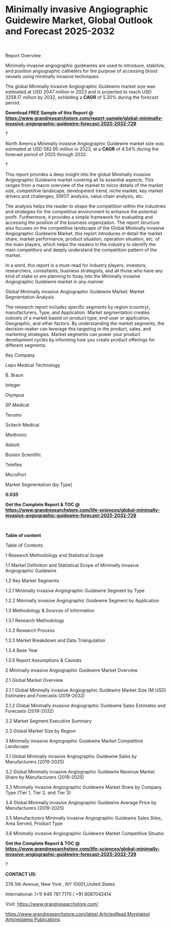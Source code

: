 <h1>Minimally invasive Angiographic Guidewire Market, Global Outlook and Forecast 2025-2032</h1><br/><p>Report Overview</p>
 
 
 
 <p>Minimally invasive angiographic guidewires are used to introduce, stabilize, and position angiographic catheters for the purpose of accessing blood vessels using minimally invasive techniques.</p>
 
 
 
 <p>The global Minimally invasive Angiographic Guidewire market size was estimated at USD 2047 million in 2023 and is projected to reach USD 3258.17 million by 2032, exhibiting a <strong>CAGR</strong> of 5.30% during the forecast period.</p>
 
 
 
 <div><b>Download FREE Sample of this Report @ <a href="https://www.grandresearchstore.com/report-sample/global-minimally-invasive-angiographic-guidewire-forecast-2025-2032-729">https://www.grandresearchstore.com/report-sample/global-minimally-invasive-angiographic-guidewire-forecast-2025-2032-729</a></b></div>
 
 
 
 <p>? </p>
 
 
 
 <p>North America Minimally invasive Angiographic Guidewire market size was estimated at USD 582.95 million in 2023, at a <strong>CAGR</strong> of 4.54% during the forecast period of 2025 through 2032.</p>
 
 
 
 <p>? </p>
 
 
 
 <p>This report provides a deep insight into the global Minimally invasive Angiographic Guidewire market covering all its essential aspects. This ranges from a macro overview of the market to micro details of the market size, competitive landscape, development trend, niche market, key market drivers and challenges, SWOT analysis, value chain analysis, etc.</p>
 
 
 
 <p>The analysis helps the reader to shape the competition within the industries and strategies for the competitive environment to enhance the potential profit. Furthermore, it provides a simple framework for evaluating and accessing the position of the business organization. The report structure also focuses on the competitive landscape of the Global Minimally invasive Angiographic Guidewire Market, this report introduces in detail the market share, market performance, product situation, operation situation, etc. of the main players, which helps the readers in the industry to identify the main competitors and deeply understand the competition pattern of the market.</p>
 
 
 
 <p>In a word, this report is a must-read for industry players, investors, researchers, consultants, business strategists, and all those who have any kind of stake or are planning to foray into the Minimally invasive Angiographic Guidewire market in any manner.</p>
 
 
 
 <p>Global Minimally invasive Angiographic Guidewire Market: Market Segmentation Analysis</p>
 
 
 
 <p>The research report includes specific segments by region (country), manufacturers, Type, and Application. Market segmentation creates subsets of a market based on product type, end-user or application, Geographic, and other factors. By understanding the market segments, the decision-maker can leverage this targeting in the product, sales, and marketing strategies. Market segments can power your product development cycles by informing how you create product offerings for different segments.</p>
 
 
 
 <p>Key Company</p>
 
 
 
 <p>Lepu Medical Technology</p>
 
 
 
 <p>B. Braun</p>
 
 
 
 <p>Integer</p>
 
 
 
 <p>Olympus</p>
 
 
 
 <p>SP Medical</p>
 
 
 
 <p>Terumo</p>
 
 
 
 <p>Scitech Medical</p>
 
 
 
 <p>Medtronic</p>
 
 
 
 <p>Abbott</p>
 
 
 
 <p>Boston Scientific</p>
 
 
 
 <p>Teleflex</p>
 
 
 
 <p>MicroPort</p>
 
 
 
 <p>Market Segmentation (by Type)</p>
 
 
 
 <p><strong>0.035</strong></p>
 
 
 
 <div><b>Get the Complete Report & TOC @ <a href="https://www.grandresearchstore.com/life-sciences/global-minimally-invasive-angiographic-guidewire-forecast-2025-2032-729">https://www.grandresearchstore.com/life-sciences/global-minimally-invasive-angiographic-guidewire-forecast-2025-2032-729</a></b></div>
 
 
 
 <p><br />
 
 <b>Table of content</b></p>
 
 
 
 <p>Table of Contents<br />
 
 1 Research Methodology and Statistical Scope<br />
 
 1.1 Market Definition and Statistical Scope of Minimally invasive Angiographic Guidewire<br />
 
 1.2 Key Market Segments<br />
 
 1.2.1 Minimally invasive Angiographic Guidewire Segment by Type<br />
 
 1.2.2 Minimally invasive Angiographic Guidewire Segment by Application<br />
 
 1.3 Methodology & Sources of Information<br />
 
 1.3.1 Research Methodology<br />
 
 1.3.2 Research Process<br />
 
 1.3.3 Market Breakdown and Data Triangulation<br />
 
 1.3.4 Base Year<br />
 
 1.3.5 Report Assumptions & Caveats<br />
 
 2 Minimally invasive Angiographic Guidewire Market Overview<br />
 
 2.1 Global Market Overview<br />
 
 2.1.1 Global Minimally invasive Angiographic Guidewire Market Size (M USD) Estimates and Forecasts (2019-2032)<br />
 
 2.1.2 Global Minimally invasive Angiographic Guidewire Sales Estimates and Forecasts (2019-2032)<br />
 
 2.2 Market Segment Executive Summary<br />
 
 2.3 Global Market Size by Region<br />
 
 3 Minimally invasive Angiographic Guidewire Market Competitive Landscape<br />
 
 3.1 Global Minimally invasive Angiographic Guidewire Sales by Manufacturers (2019-2025)<br />
 
 3.2 Global Minimally invasive Angiographic Guidewire Revenue Market Share by Manufacturers (2019-2025)<br />
 
 3.3 Minimally invasive Angiographic Guidewire Market Share by Company Type (Tier 1, Tier 2, and Tier 3)<br />
 
 3.4 Global Minimally invasive Angiographic Guidewire Average Price by Manufacturers (2019-2025)<br />
 
 3.5 Manufacturers Minimally invasive Angiographic Guidewire Sales Sites, Area Served, Product Type<br />
 
 3.6 Minimally invasive Angiographic Guidewire Market Competitive Situatio</p>
 
 
 
 <div><b>Get the Complete Report & TOC @ <a href="https://www.grandresearchstore.com/life-sciences/global-minimally-invasive-angiographic-guidewire-forecast-2025-2032-729">https://www.grandresearchstore.com/life-sciences/global-minimally-invasive-angiographic-guidewire-forecast-2025-2032-729</a></b></div>
 
 
 
 <p>? </p>
 
 
 
 <p><b>CONTACT US:</b><br />
 
 276 5th Avenue, New York , NY 10001,United States<br />
 
 International: (+1) 646 781 7170 / +91 8087042414<br />
 
 Visit: <a href="https://www.grandresearchstore.com/">https://www.grandresearchstore.com/</a><br />
 
 <a href="https://gyeongbokgung.com">https://www.grandresearchstore.com/</a><a href="https://hallyeomaritime.com">latest Articles</a><a href="https://jingwansa.com">Read More</a><a href="https://nguoiviet.jp/">latest Articles</a><a href="https://www.intelmarketresearch.com/">latest Publications</a></p>